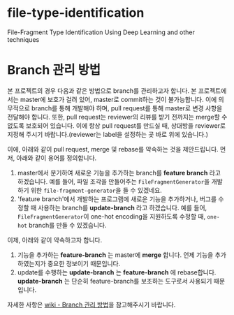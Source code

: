 # file-type-identification
File-Fragment Type Identification Using Deep Learning and other techniques

# Branch 관리 방법
본 프로젝트의 경우 다음과 같은 방법으로 branch를 관리하고자 합니다.
본 프로젝트에서는 master에 보호가 걸려 있어, master로 commit하는 것이 불가능합니다.
이에 의무적으로 branch를 통해 개발해야 하며, pull request를 통해 master로 변경 사항을 전달해야 합니다.
또한, pull request는 reviewer의 리뷰를 받기 전까지는 merge할 수 없도록 보호되어 있습니다. 이에 항상 pull request를 만드실 때, 상대방을 reviewer로 지정해 주시기 바랍니다.(reviewer는 label을 설정하는 곳 바로 위에 있습니다.)

이에, 아래와 같이 pull request, merge 및 rebase를 약속하는 것을 제안드립니다.
먼저, 아래와 같이 용어를 정의합니다.
1. master에서 분기하여 새로운 기능을 추가하는 branch를 **feature branch** 라고 하겠습니다. 예를 들어, 파일 조각을 만들어주는 `FileFragmentGenerator`을 개발하기 위한 `file-fragment-generator`을 들 수 있겠네요.
2. 'feature branch'에서 개발하는 프로그램에 새로운 기능을 추가하거나, 버그를 수정할 때 사용하는 branch를 **update-branch** 라고 하겠습니다. 예를 들어, `FileFragmentGenerator`이 one-hot encoding을 지원하도록 수정할 때, `one-hot` branch를 만들 수 있겠습니다.

이제, 아래와 같이 약속하고자 합니다.
1. 기능을 추가하는 **feature-branch** 는 master에 **merge** 합니다. 언제 기능을 추가하였는지가 중요한 정보이기 때문입니다.
2. update를 수행하는 **update-branch** 는 **feature-branch** 에 rebase합니다. **update-branch** 는 단순히 feature-branch를 보조하는 도구로서 사용되기 때문입니다. 

자세한 사항은 [wiki - Branch 관리 방법](https://github.com/baryberri/file-type-identification/wiki/Branch-관리-방법)을 참고해주시기 바랍니다.
